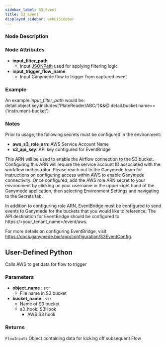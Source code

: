 ```yaml
---
sidebar_label: S3_Event
title: S3_Event
displayed_sidebar: webUiSidebar
---
```


### Node Description

### Node Attributes

- **input_filter_path**
  - Input [JSONPath](https://jsonpath.com) used for applying filtering logic
- **input_trigger_flow_name**
  - Input Ganymede flow to trigger from captured event

### Example
An example *input_filter_path* would be:
detail.object.key.includes('PlateReader/ABC/')&&@.detail.bucket.name==('instrument-bucket')

### Notes

Prior to usage, the following secrets must be configured in the environment:
- **aws_s3_role_arn**: AWS Service Account Name
- **s3_api_key**: API key configured for EventBridge

This ARN will be used to enable the Airflow connection to the S3 bucket. Configuring this ARN will require the service account ID associated with the workflow orchestrator.  Please reach out to the Ganymede team for instructions on configuring access within AWS to enable Ganymede connectivity.
Once configured, add the AWS role ARN secret to your environment by clicking on your username in the upper-right hand of the Ganymede application, then selecting Environment Settings and navigating to the Secrets tab.

In addition to configuring role ARN, EventBridge must be configured to send events to Ganymede for the buckets that you would like to reference.  The API destination for EventBridge should be configured to https://\<your_tenant_name\>/event/aws.

For more details on configuring EventBridge, visit https://docs.ganymede.bio/app/configuration/S3EventConfig.

## User-Defined Python

Calls AWS to get data for flow to trigger

### Parameters

- **object_name** : `str`
    - File name in S3 bucket
- **bucket_name** : `str`
    - Name of S3 bucket
  - s3_hook: S3Hook
    - AWS S3 hook

### Returns

`FlowInputs`
  Object containing data for kicking off subsequent Flow
